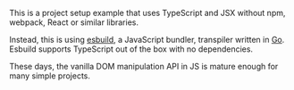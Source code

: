 
This is a project setup example that uses TypeScript and JSX
without npm, webpack, React or similar libraries.

Instead, this is using [esbuild](https://github.com/evanw/esbuild), a JavaScript bundler, transpiler
written in [Go](https://go.dev/). Esbuild supports TypeScript out of the box with no dependencies.

These days, the vanilla DOM manipulation API in JS is mature enough for
many simple projects.
